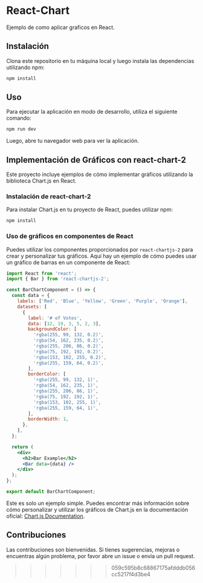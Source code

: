 # React-Chart

Ejemplo de como aplicar graficos en React.

## Instalación

Clona este repositorio en tu máquina local y luego instala las dependencias utilizando npm:

```bash
npm install
```

## Uso

Para ejecutar la aplicación en modo de desarrollo, utiliza el siguiente comando:

```bash
npm run dev
```

Luego, abre tu navegador web para ver la aplicación.

## Implementación de Gráficos con react-chart-2

Este proyecto incluye ejemplos de cómo implementar gráficos utilizando la biblioteca Chart.js en React.

### Instalación de react-chart-2

Para instalar Chart.js en tu proyecto de React, puedes utilizar npm:

```bash
npm install
```

### Uso de gráficos en componentes de React

Puedes utilizar los componentes proporcionados por `react-chartjs-2` para crear y personalizar tus gráficos. Aquí hay un ejemplo de cómo puedes usar un gráfico de barras en un componente de React:

```jsx
import React from 'react';
import { Bar } from 'react-chartjs-2';

const BarChartComponent = () => {
  const data = {
    labels: ['Red', 'Blue', 'Yellow', 'Green', 'Purple', 'Orange'],
    datasets: [
      {
        label: '# of Votes',
        data: [12, 19, 3, 5, 2, 3],
        backgroundColor: [
          'rgba(255, 99, 132, 0.2)',
          'rgba(54, 162, 235, 0.2)',
          'rgba(255, 206, 86, 0.2)',
          'rgba(75, 192, 192, 0.2)',
          'rgba(153, 102, 255, 0.2)',
          'rgba(255, 159, 64, 0.2)',
        ],
        borderColor: [
          'rgba(255, 99, 132, 1)',
          'rgba(54, 162, 235, 1)',
          'rgba(255, 206, 86, 1)',
          'rgba(75, 192, 192, 1)',
          'rgba(153, 102, 255, 1)',
          'rgba(255, 159, 64, 1)',
        ],
        borderWidth: 1,
      },
    ],
  };

  return (
    <div>
      <h2>Bar Example</h2>
      <Bar data={data} />
    </div>
  );
};

export default BarChartComponent;
```

Este es solo un ejemplo simple. Puedes encontrar más información sobre cómo personalizar y utilizar los gráficos de Chart.js en la documentación oficial: [Chart.js Documentation](https://www.chartjs.org/docs/latest/).

## Contribuciones

Las contribuciones son bienvenidas. Si tienes sugerencias, mejoras o encuentras algún problema, por favor abre un issue o envía un pull request.
>>>>>>> 059c595b8c68867175afdddb056cc5217f4d3be4
